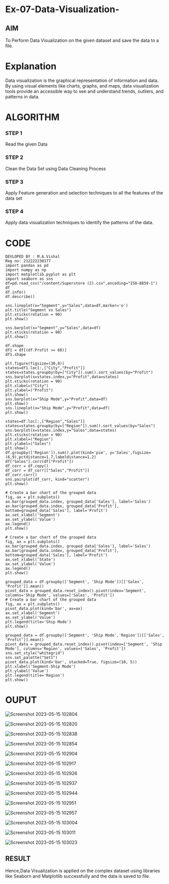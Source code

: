 # Ex-07-Data-Visualization-

## AIM
To Perform Data Visualization on the given dataset and save the data to a file. 

# Explanation
Data visualization is the graphical representation of information and data. By using visual elements like charts, graphs, and maps, data visualization tools provide an accessible way to see and understand trends, outliers, and patterns in data.

# ALGORITHM
### STEP 1
Read the given Data
### STEP 2
Clean the Data Set using Data Cleaning Process
### STEP 3
Apply Feature generation and selection techniques to all the features of the data set
### STEP 4
Apply data visualization techniques to identify the patterns of the data.


# CODE
```
DEVLOPED BY : M.A.Vishal
Reg no: 212222230177
import pandas as pd
import numpy as np
import matplotlib.pyplot as plt
import seaborn as sns
df=pd.read_csv("/content/Superstore (2).csv",encoding="ISO-8859-1")
df
df.info()
df.describe()
```
```
sns.lineplot(x="Segment",y="Sales",data=df,marker='o')
plt.title("Segment vs Sales")
plt.xticks(rotation = 90)
plt.show()

sns.barplot(x="Segment",y="Sales",data=df)
plt.xticks(rotation = 90)
plt.show()
```
```
df.shape
df1 = df[(df.Profit >= 60)]
df1.shape

plt.figure(figsize=(30,8))
states=df1.loc[:,["City","Profit"]]
states=states.groupby(by=["City"]).sum().sort_values(by="Profit")
sns.barplot(x=states.index,y="Profit",data=states)
plt.xticks(rotation = 90)
plt.xlabel=("City")
plt.ylabel=("Profit")
plt.show()
sns.barplot(x="Ship Mode",y="Profit",data=df)
plt.show()
sns.lineplot(x="Ship Mode",y="Profit",data=df)
plt.show()
```
```
states=df.loc[:,["Region","Sales"]]
states=states.groupby(by=["Region"]).sum().sort_values(by="Sales")
sns.barplot(x=states.index,y="Sales",data=states)
plt.xticks(rotation = 90)
plt.xlabel=("Region")
plt.ylabel=("Sales")
plt.show()
df.groupby(['Region']).sum().plot(kind='pie', y='Sales',figsize=(6,9),pctdistance=1.7,labeldistance=1.2)
df["Sales"].corr(df["Profit"])
df_corr = df.copy()
df_corr = df_corr[["Sales","Profit"]]
df_corr.corr()
sns.pairplot(df_corr, kind="scatter")
plt.show()
```
```grouped_data = df.groupby('Segment')[['Sales', 'Profit']].mean()
# Create a bar chart of the grouped data
fig, ax = plt.subplots()
ax.bar(grouped_data.index, grouped_data['Sales'], label='Sales')
ax.bar(grouped_data.index, grouped_data['Profit'], bottom=grouped_data['Sales'], label='Profit')
ax.set_xlabel('Segment')
ax.set_ylabel('Value')
ax.legend()
plt.show()
```
```grouped_data = df.groupby('State')[['Sales', 'Profit']].mean()
# Create a bar chart of the grouped data
fig, ax = plt.subplots()
ax.bar(grouped_data.index, grouped_data['Sales'], label='Sales')
ax.bar(grouped_data.index, grouped_data['Profit'], bottom=grouped_data['Sales'], label='Profit')
ax.set_xlabel('State')
ax.set_ylabel('Value')
ax.legend()
plt.show()
```
```
grouped_data = df.groupby(['Segment', 'Ship Mode'])[['Sales', 'Profit']].mean()
pivot_data = grouped_data.reset_index().pivot(index='Segment', columns='Ship Mode', values=['Sales', 'Profit'])
# Create a bar chart of the grouped data
fig, ax = plt.subplots()
pivot_data.plot(kind='bar', ax=ax)
ax.set_xlabel('Segment')
ax.set_ylabel('Value')
plt.legend(title='Ship Mode')
plt.show()
```
```
grouped_data = df.groupby(['Segment', 'Ship Mode','Region'])[['Sales', 'Profit']].mean()
pivot_data = grouped_data.reset_index().pivot(index=['Segment', 'Ship Mode'], columns='Region', values=['Sales', 'Profit'])
sns.set_style("whitegrid")
sns.set_palette("Set1")
pivot_data.plot(kind='bar', stacked=True, figsize=(10, 5))
plt.xlabel('Segment-Ship Mode')
plt.ylabel('Value')
plt.legend(title='Region')
plt.show()
```
# OUPUT

![Screenshot 2023-05-15 102804](https://github.com/Dharshan011/Ex-08-Data-Visualization-/assets/113497491/7c3a3622-cb9e-437d-896e-79efa313a060)

![Screenshot 2023-05-15 102820](https://github.com/Dharshan011/Ex-08-Data-Visualization-/assets/113497491/54ef1f21-eabd-40c6-a0e8-2068724af253)


![Screenshot 2023-05-15 102838](https://github.com/Dharshan011/Ex-08-Data-Visualization-/assets/113497491/01245883-f5b0-43a8-871d-f421174af8ff)


![Screenshot 2023-05-15 102854](https://github.com/Dharshan011/Ex-08-Data-Visualization-/assets/113497491/5410df8f-6112-4c03-92a3-b0539d7dbfc8)

![Screenshot 2023-05-15 102904](https://github.com/Dharshan011/Ex-08-Data-Visualization-/assets/113497491/30d7a1e0-5a2d-4201-880f-8ae7f47de151)

![Screenshot 2023-05-15 102917](https://github.com/Dharshan011/Ex-08-Data-Visualization-/assets/113497491/3d03797b-1b66-4517-a1bd-54f6374b8256)

![Screenshot 2023-05-15 102926](https://github.com/Dharshan011/Ex-08-Data-Visualization-/assets/113497491/4e4722b3-8146-437f-ade0-4dbe7ca6b093)

![Screenshot 2023-05-15 102937](https://github.com/Dharshan011/Ex-08-Data-Visualization-/assets/113497491/2cd4471b-b40f-4eda-9090-9832b6c1da28)

![Screenshot 2023-05-15 102944](https://github.com/Dharshan011/Ex-08-Data-Visualization-/assets/113497491/2ddeabc8-4a01-4f22-9171-3169a938d460)

![Screenshot 2023-05-15 102951](https://github.com/Dharshan011/Ex-08-Data-Visualization-/assets/113497491/eaa540e6-16ac-4fe0-aa5f-f2ca08b85b67)

![Screenshot 2023-05-15 102957](https://github.com/Dharshan011/Ex-08-Data-Visualization-/assets/113497491/c795e6d2-d2a0-4ef5-975b-a216a903ede1)

![Screenshot 2023-05-15 103004](https://github.com/Dharshan011/Ex-08-Data-Visualization-/assets/113497491/283c3f51-3e16-4b36-bf2e-b0566f6ad0f7)

![Screenshot 2023-05-15 103011](https://github.com/Dharshan011/Ex-08-Data-Visualization-/assets/113497491/a1d822cc-36ef-43df-94aa-167f4a09a5b3)

![Screenshot 2023-05-15 103023](https://github.com/Dharshan011/Ex-08-Data-Visualization-/assets/113497491/916c50fa-43ff-4d2b-b21a-0e45bb088491)

## RESULT
Hence,Data Visualization is applied on the complex dataset using libraries like Seaborn and Matplotlib successfully and the data is saved to file.


